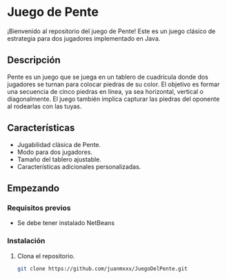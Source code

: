 # Juego de Pente

¡Bienvenido al repositorio del juego de Pente! Este es un juego clásico de estrategia para dos jugadores implementado en Java.

## Descripción

Pente es un juego que se juega en un tablero de cuadrícula donde dos jugadores se turnan para colocar piedras de su color. El objetivo es formar una secuencia de cinco piedras en línea, ya sea horizontal, vertical o diagonalmente. El juego también implica capturar las piedras del oponente al rodearlas con las tuyas.

## Características

- Jugabilidad clásica de Pente.
- Modo para dos jugadores.
- Tamaño del tablero ajustable.
- Características adicionales personalizadas.

## Empezando

### Requisitos previos

- Se debe tener instalado NetBeans

### Instalación

1. Clona el repositorio.
   ```bash
   git clone https://github.com/juanmxxx/JuegoDelPente.git
